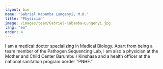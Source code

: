 ```yaml
---
layout: bio
name: "Gabriel Kabamba Lungenyi, M.D."
title: "Physician"
image: /images/team/Gabriel-Kabamba-Lungenyi.jpg
lang: "en"
order: 4
---
```

I am a medical doctor specializing in Medical Biology. Apart from being a team member of the Pathogen Sequencing Lab, I am also a physician at the Mother and Child Center Barumbu / Kinshasa and a health officer at the national sanitation program border "PNHF."


